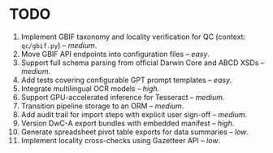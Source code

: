 # TODO

1. Implement GBIF taxonomy and locality verification for QC (context: `qc/gbif.py`) – _medium_.
2. Move GBIF API endpoints into configuration files – _easy_.
3. Support full schema parsing from official Darwin Core and ABCD XSDs – _medium_.
4. Add tests covering configurable GPT prompt templates – _easy_.
5. Integrate multilingual OCR models – _high_.
6. Support GPU-accelerated inference for Tesseract – _medium_.
7. Transition pipeline storage to an ORM – _medium_.
8. Add audit trail for import steps with explicit user sign-off – _medium_.
9. Version DwC-A export bundles with embedded manifest – _high_.
10. Generate spreadsheet pivot table exports for data summaries – _low_.
11. Implement locality cross-checks using Gazetteer API – _low_.
